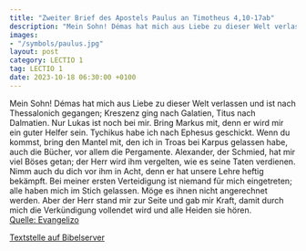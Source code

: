 ```yaml
---
title: "Zweiter Brief des Apostels Paulus an Timotheus 4,10-17ab"
description: "Mein Sohn! Démas hat mich aus Liebe zu dieser Welt verlassen und ist nach Thessalonich gegangen; Kreszenz ging nach Galatien, Titus nach Dalmatien. Nur Lukas ist noch bei mir. Bring Markus mit, denn er wird mir ein guter Helfer sein. Tychikus habe ich nach Ephesus geschickt. Wenn...."
images:
- "/symbols/paulus.jpg"
layout: post
category: LECTIO 1
tag: LECTIO 1
date: 2023-10-18 06:30:00 +0100
---
```

Mein Sohn! Démas hat mich aus Liebe zu dieser Welt verlassen und ist nach Thessalonich gegangen; Kreszenz ging nach Galatien, Titus nach Dalmatien.
Nur Lukas ist noch bei mir. Bring Markus mit, denn er wird mir ein guter Helfer sein.
Tychikus habe ich nach Ephesus geschickt.
Wenn du kommst, bring den Mantel mit, den ich in Troas bei Karpus gelassen habe, auch die Bücher, vor allem die Pergamente.<!--more-->
Alexander, der Schmied, hat mir viel Böses getan; der Herr wird ihm vergelten, wie es seine Taten verdienen.
Nimm auch du dich vor ihm in Acht, denn er hat unsere Lehre heftig bekämpft.
Bei meiner ersten Verteidigung ist niemand für mich eingetreten; alle haben mich im Stich gelassen. Möge es ihnen nicht angerechnet werden.
Aber der Herr stand mir zur Seite und gab mir Kraft,
damit durch mich die Verkündigung vollendet wird und alle Heiden sie hören.<br>
[Quelle: Evangelizo](https://evangeliumtagfuertag.org/DE/gospel)

[Textstelle auf Bibelserver](https://www.bibleserver.com/EU/2.Timotheus4,10-17ab)
